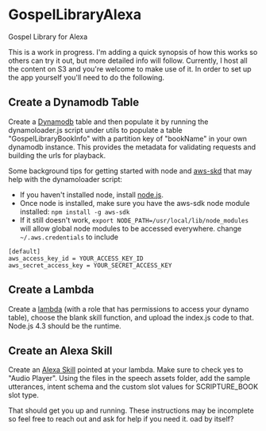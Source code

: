 # GospelLibraryAlexa
Gospel Library for Alexa

This is a work in progress. I'm adding a quick synopsis of how this works so others can try it out, but more detailed info will follow. Currently, I host all the content on S3 and you're welcome to make use of it. In order to set up the app yourself you'll need to do the following.

## Create a Dynamodb Table

Create a [Dynamodb](https://aws.amazon.com/dynamodb/) table and then populate it by running the dynamoloader.js script under utils to populate a table "GospelLibraryBookInfo" with a partition key of "bookName" in your own dynamodb instance. This provides the metadata for validating requests and building the urls for playback.

Some background tips for getting started with node and [aws-skd](https://aws.amazon.com/sdk-for-node-js/) that may help with the dynamoloader script:

- If you haven't installed node, install [node.js](https://nodejs.org/en/download/).
- Once node is installed, make sure you have the aws-sdk node module installed: `npm install -g aws-sdk`
- If it still doesn't work, `export NODE_PATH=/usr/local/lib/node_modules` will allow global node modules to be accessed everywhere.
change `~/.aws.credentials` to include 

```
[default]
aws_access_key_id = YOUR_ACCESS_KEY_ID
aws_secret_access_key = YOUR_SECRET_ACCESS_KEY
```

## Create a Lambda
Create a [lambda](https://aws.amazon.com/lambda/) (with a role that has permissions to access your dynamo table), choose the blank skill function, and upload the index.js code to that. Node.js 4.3 should be the runtime.

## Create an Alexa Skill
Create an [Alexa Skill](https://developer.amazon.com/alexa-skills-kit) pointed at your lambda. Make sure to check yes to "Audio Player". Using the files in the speech assets folder, add the sample utterances, intent schema and the custom slot values for SCRIPTURE_BOOK slot type.

That should get you up and running. These instructions may be incomplete so feel free to reach out and ask for help if you need it.
oad by itself?

